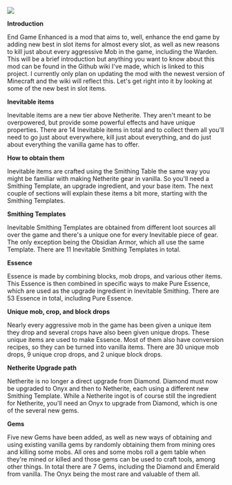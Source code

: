 [![](https://img.shields.io/curseforge/dt/973695?logo=curseforge&logoColor=%2329211d&label=Downloads%3A&labelColor=%23F16436&color=%2329211d
)]([https://minecraft.curseforge.com/projects/end-game-enhanced](https://www.curseforge.com/minecraft/mc-mods/end-game-enhanced)https://www.curseforge.com/minecraft/mc-mods/end-game-enhanced)

**Introduction**

End Game Enhanced is a mod that aims to, well, enhance the end game by adding new best in slot items for almost every slot, as well as new reasons to kill just about every aggressive Mob in the game, including the Warden. This will be a brief introduction but anything you want to know about this mod can be found in the Github wiki I've made, which is linked to this project. I currently only plan on updating the mod with the newest version of Minecraft and the wiki will reflect this. Let's get right into it by looking at some of the new best in slot items.

**Inevitable items**

Inevitable items are a new tier above Netherite. They aren't meant to be overpowered, but provide some powerful effects and have unique properties. There are 14 Inevitable items in total and to collect them all you'll need to go just about everywhere, kill just about everything, and do just about everything the vanilla game has to offer.

**How to obtain them**

Inevitable items are crafted using the Smithing Table the same way you might be familiar with making Netherite gear in vanilla. So you'll need a Smithing Template, an upgrade ingredient, and your base item. The next couple of sections will explain these items a bit more, starting with the Smithing Templates.

**Smithing Templates**

Inevitable Smithing Templates are obtained from different loot sources all over the game and there's a unique one for every Inevitable piece of gear. The only exception being the Obsidian Armor, which all use the same Template. There are 11 Inevitable Smithing Templates in total.

**Essence**

Essence is made by combining blocks, mob drops, and various other items. This Essence is then combined in specific ways to make Pure Essence, which are used as the upgrade ingredient in Inevitable Smithing. There are 53 Essence in total, including Pure Essence.

**Unique mob, crop, and block drops**

Nearly every aggressive mob in the game has been given a unique item they drop and several crops have also been given unique drops. These unique items are used to make Essence. Most of them also have conversion recipes, so they can be turned into vanilla items. There are 30 unique mob drops, 9 unique crop drops, and 2 unique block drops.

**Netherite Upgrade path**

Netherite is no longer a direct upgrade from Diamond. Diamond must now be upgraded to Onyx and then to Netherite, each using a different new Smithing Template. While a Netherite ingot is of course still the ingredient for Netherite, you'll need an Onyx to upgrade from Diamond, which is one of the several new gems.

**Gems**

Five new Gems have been added, as well as new ways of obtaining and using existing vanilla gems by randomly obtaining them from mining ores and killing some mobs. All ores and some mobs roll a gem table when they're mined or killed and those gems can be used to craft tools, among other things. In total there are 7 Gems, including the Diamond and Emerald from vanilla. The Onyx being the most rare and valuable of them all.
